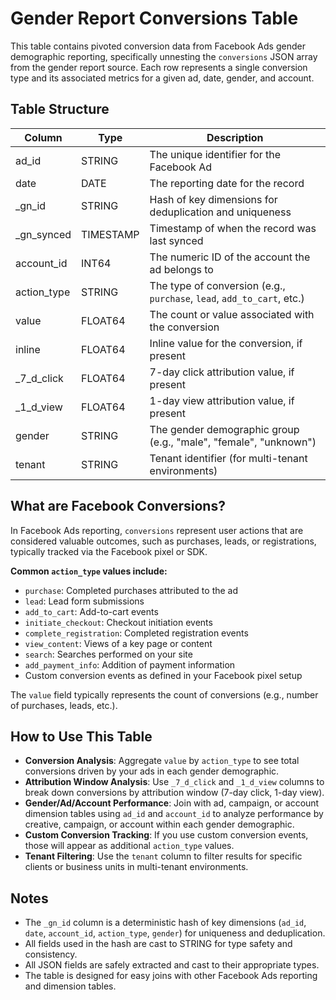 # Gender Report Conversions Table

This table contains pivoted conversion data from Facebook Ads gender demographic reporting, specifically unnesting the `conversions` JSON array from the gender report source. Each row represents a single conversion type and its associated metrics for a given ad, date, gender, and account.

## Table Structure

| Column      | Type      | Description                                                                 |
|-------------|-----------|-----------------------------------------------------------------------------|
| ad_id       | STRING    | The unique identifier for the Facebook Ad                                   |
| date        | DATE      | The reporting date for the record                                           |
| _gn_id      | STRING    | Hash of key dimensions for deduplication and uniqueness                     |
| _gn_synced  | TIMESTAMP | Timestamp of when the record was last synced                                |
| account_id  | INT64     | The numeric ID of the account the ad belongs to                             |
| action_type | STRING    | The type of conversion (e.g., `purchase`, `lead`, `add_to_cart`, etc.)      |
| value       | FLOAT64   | The count or value associated with the conversion                           |
| inline      | FLOAT64   | Inline value for the conversion, if present                                 |
| _7_d_click  | FLOAT64   | 7-day click attribution value, if present                                   |
| _1_d_view   | FLOAT64   | 1-day view attribution value, if present                                    |
| gender      | STRING    | The gender demographic group (e.g., "male", "female", "unknown")            |
| tenant      | STRING    | Tenant identifier (for multi-tenant environments)                           |

## What are Facebook Conversions?

In Facebook Ads reporting, `conversions` represent user actions that are considered valuable outcomes, such as purchases, leads, or registrations, typically tracked via the Facebook pixel or SDK.

**Common `action_type` values include:**
- `purchase`: Completed purchases attributed to the ad
- `lead`: Lead form submissions
- `add_to_cart`: Add-to-cart events
- `initiate_checkout`: Checkout initiation events
- `complete_registration`: Completed registration events
- `view_content`: Views of a key page or content
- `search`: Searches performed on your site
- `add_payment_info`: Addition of payment information
- Custom conversion events as defined in your Facebook pixel setup

The `value` field typically represents the count of conversions (e.g., number of purchases, leads, etc.).

## How to Use This Table

- **Conversion Analysis**: Aggregate `value` by `action_type` to see total conversions driven by your ads in each gender demographic.
- **Attribution Window Analysis**: Use `_7_d_click` and `_1_d_view` columns to break down conversions by attribution window (7-day click, 1-day view).
- **Gender/Ad/Account Performance**: Join with ad, campaign, or account dimension tables using `ad_id` and `account_id` to analyze performance by creative, campaign, or account within each gender demographic.
- **Custom Conversion Tracking**: If you use custom conversion events, those will appear as additional `action_type` values.
- **Tenant Filtering**: Use the `tenant` column to filter results for specific clients or business units in multi-tenant environments.

## Notes

- The `_gn_id` column is a deterministic hash of key dimensions (`ad_id`, `date`, `account_id`, `action_type`, `gender`) for uniqueness and deduplication.
- All fields used in the hash are cast to STRING for type safety and consistency.
- All JSON fields are safely extracted and cast to their appropriate types.
- The table is designed for easy joins with other Facebook Ads reporting and dimension tables. 